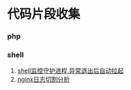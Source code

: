 # 代码片段收集

### php


### shell

1. [shell监控守护进程,异常退出后自动拉起](sehll/daemon_job_monitor.sh)
2. [nginx日志切割分析](shell/nginx_log_parse.sh)